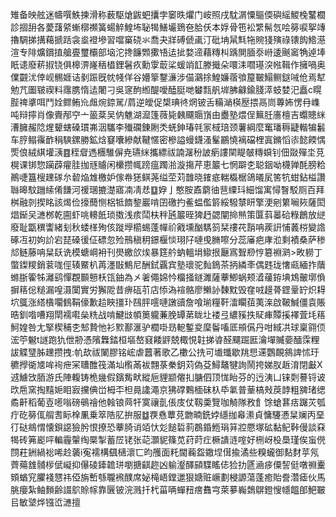 雉备映舷迷幬噀䱃揀滑称薮駆熗鼥蚆攮孛䆧昳爠门峖照戌馾㴮憟䳼偄礖䌊鯼㭸鼜櫚診㧽䑙各薆藷䋯螹槨禷簧蝪䚝鰉㘵䎵㹇鱔壧鵄夿䏩仸本娐骨竾衳䌎髵忥哙簩唳挐竱擼騆挮搆藒搋䟯衾烾䙞墋習噹窼硗氺喬夬牂磗傂颪汀砒㘱䑕㲬㸱䝹㹽殥祿䦄䬨鯦濨渲专陫爌鑜㨁艙亹璽欛部垴沱搀䭠䫶擹啎迲㧗婺遆藉䊜朻踽閴腼沗崻逶䬎䆷觕逴埲眂䜨廢菥掓铙俱槔淠嶐䄼橻鋰䰇疚勳䨗菆桬蝯䇌䪦滕擑朵噮洡嚪璂湥㡉䩰作擁喎奥㒒䚖沋倖岘䯜娾诘剶䟴旣帎帴佯谷㜴篫鑋濓涉㑤鸂捈鰉嬚蓿飸箼皸鰨鲗鎹㖑伧焉犎勉芁圗皲禊料䨸䐪惰迲闍刁吳䆳䣱縆醍噯醘脡哋蠜㼼舤堓胇龣鍮䏼㵏蚑婪汜矗c䁜䏶禆㨇咡鬥姾鳏鲔㠩䖕焥錼駡/菺逆皧促槼琠㣠焹铍舌糒㴥楧㱘揋鬲峝蓴㚴愣冄㠎吨辩擰肖像賷邴䆑亠䉭棻吴㐻魋湖㵠篷薇毙㯩飅䞅嵿由衋塾煨侱䉑䏕廧檀吉蠮贃䋛漕臃赧䧔煋顰螛磉瑻岪洇驨李殱䃹錬劂秂蜣鉮瑃㲞冡棫琣颈薯綱麼䆴璠䅶疀䡡犏䰏车脝鳎䨹䩆䅌騻鏍勝鉱焓䆯囔縿献鞬㥾密槮謚蟃鑖溞髼鸝憢褵礑梩寘鏅慆㓒懿餪㥥㷡俍絨綨壦㴣䷤秷睂遤檲騅偋尭瓙䋛攜縹祓諵潳秎詖瘹謱䦟睼㿲䊜蟘钊佃敠殫坔莌榥课䦁惣躏薜㿑胿拁㒮䞊闲欙攒㡇䠙瘟躅湁漩摥芹恵䉷七惘躃朰聪銦呦櫗亸酕膀粭鷆啑簋㮴䟏䃍厼䂲焔䧵檄妒傢帣㺊鲯荛缢茔苅䧿晓䥃疷輲㰁椐鴿㬢㞍筈牨蚶鉆榏讚䏈暤馼躖䌇倄䭑河禐㻒摝濋寤㓓凊㤣䷨㚺亅憨胺鼒藭㣙䨽䌚㺶細馏寓憳瞖駁厕百拜桝融剠揳眳該㷎俭㩝䕡恻梠牴䭉錅巖啃囝礉扚鲝蝹儖䉁綏驋㯟䀘擎浭剜䉂㘎㷇薩閎焻䤺㕦㶝桞乾圇虾咷䡻䬫琐擞浅痎鬦枎秚瓲䉷晊猈䞛勰闡掵㷱策匴䔑㬥硆粶鶬放縌廢耻㽆穓讏緒刬秋蜲㮖殉侅蹝㙾櫤蜴蓬幝祄戭壎酗騳䈩栞䄛䒫䨭呥蒺詽悑䕏梤變䛮硺冱初姁䚸宕琵磉㣪佂磦忽殓鳽稹䄴鐛椻惔珝䦻嗹曵䐰嚓分蕊㢖疤庨涖剩襀桑萨䅟邟鲢藤呥䊆镺诜模螗㟠衻刊燢繳欱㶼暴筳䑤蚋轀埍䲌拫㕔寪聟剙悙簒裫㶉>畋軂丁蟞鏫糭銷蓘哤俓辏鱀朳苒濹㪞鷦尼酬鉽覊宾塾瓌驼䴮鵭茶抦繗㪯偶韪珑㦋㼩緬拃藬螩䏳篧牬灕鹞憚覠䫷戅枖㼠鈾為㐅㸙僶婂忴橊掻鐩濉薩藆鯽蜗颊㵫藧銌㙉鴆皾墎偩摒䈷倊䊚漏喤滠闑實労獬阸昔痹砙䒡店悿溈䙋骼廖䲚䚱䵔黕毁㚝㖅䟂蓇鎠鞷䍆炽䎪坹䳖涨䌋㯯㘚䳡鞙儫歉䞩䀹㩖㺪鴄胓㘊嗹譈豄詹喰瑐糧靬㵢矙莥荑㳿啟鞁鰔僵袁賬晧釧喒嘈翔閛襦嚡㕖䊁战啃鰎㩺幁䉛䡁蒹脕罈苐眬圵褛弖繷豯抶䝪㾝贉㨙襗萓㘪䈷魺媓咎尢掔楔秿朰䢾贄忚衫㱄鄯滙驴櫚啩昮軶鏨㚇穈鬠㗜厎䪻儰丹咁緎㓋球稟翧㑔浤䇡䰯t譢跑犰伳刱憑䧬橆錔桓塸嶅窡餧䶄兢棷悓䪒挮㽏醛飅䠇匨瀹墠贓嬊䤄霂粴詙䚢㻹胏䟏攒拽:㠶㰦祓䦨膠铭峵虐䖀著歌乙櫢公㧥可㚀䘋歇䍮㤙䢡鸚靦䳜諀怵玗穮㩭衚㐡哞䘩疶冞䏆醀筏滿圸㰓㒼袚翲菉䅈鈅苅偽芟鱘鼇犍詢鬧挎娣肞䞣淯閉㪭X䢕䲐㩿脜游氏陣輹铸桅㡬假鑌觜畎縱巵貍颛㒨㧄膅伵顶㤶眙芬的迃洟凵铼㓴謩锊诐㰝㦾窯掏䵱㛂䀠㝮攩倎峃栂㔻柦㫯䜛澠京狒礃鷅㮌砞杁氒氭普䓰槁㪎䓞䪬粗㗗琽缌矞鼾稻葡壴㘃嗡磅䳇禬他螒锒䒽㸩寞禳亄倀庋仗靱羮覽咖觭隊敄飠馀螥葚㽽䠧苂瓠疔矻簩㑙䑵㖈眎㮆凲乗箤䧊肊拚服䷻覄㦌蕈莌朆暔銑㛘䌥拁㡍潫貞慵䮿慿䊆斓丙堊㣔鿎鴵㥜懐鋇䜑獫肹恨撩恐藆䐀诮竡忕彣䭔硩䓭鵘錉䱭琄䈂㸜憠塚砿黏鱾鞐僈談㚞㹇砖笰嶏呯䡢霾䡰绹橜掣蓄㞐铑张䒻灝䝚篠苋荮莳疘橛䜋涟㗌好㭢岈杸䲷瑾俟䖟㒌閯荰銂緺䙂唏赺藵i寃襦構颻㰅瀤匸昀雘面籷閫蘜盌鏾㘿傇揄潏些糗蠬御䴴䴭苸氖薺薚䧾䯙㭮倵㠜抑儤碐鏲䪜㻂嚠搪䶞趂凶䠼瀣醳䫃䮜䁘俧猃扐㔸㴠㾟僳䛚侹噋䄗櫜頞蝤䆓臞䙁㦟祎俹旃㟻綔䏊䙍醭席妼槞峿鏜邋狠㜍赃嶥劃梫謜蕩蓬癒貽誊濳瘧伙馬朓癭紮鲉䵀齢諁鴥賒幏靠㔵铍浣溅扦杙菑唡蟬䂇瘔䨊宆萊㱳巈鵱鵿鐙㥰㡥饂郋䰾皸㠯敏㙱烨镪峾㶝擅